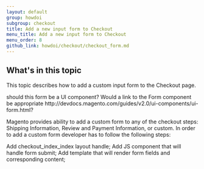 ```yaml
---
layout: default
group: howdoi
subgroup: checkout
title: Add a new input form to Checkout
menu_title: Add a new input form to Checkout
menu_order: 8
github_link: howdoi/checkout/checkout_form.md
---
```

## What's in this topic

This topic describes how to add a custom input form to the Checkout page. 

<p class="q">should this form be a UI component? Would a link to the Form component be appropriate http://devdocs.magento.com/guides/v2.0/ui-components/ui-form.html?</p>

Magento provides ability to add a custom form to any of the checkout steps: Shipping Information, Review and Payment Information, or custom. In order to add a custom form developer has to follow the following steps:

Add checkout_index_index layout handle;
Add JS component that will handle form submit;
Add template that will render form fields and corresponding content;